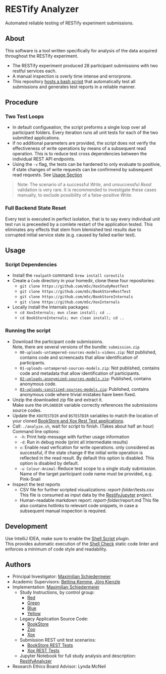 # RESTify Analyzer

Automated reliable testing of RESTify experiment submissions.

## About

This software is a tool written specifically for analysis of the data acquired throughout the RESTify experiment.

 * The RESTify experiment produced 28 participant submissions with two restful services each.  
 * A manual inspection is overly time intense and errorprone.
 * This repository [hosts a bash script](analyze.sh) that automatically test all submissions and generates test reports in a reliable manner.

## Procedure

### Two Test Loops

 * In default configueation, the script preforms a single loop over all participant folders. Every iteration runs all unit tests for each of the two submitted applications.
 * If no additional parameters are provided, the script does not verify the effectiveness of write operations by means of a subsequent read operation. This is to reduce test cross dependencies between the individual REST API endpoints.
 * Using the ```-v``` flag, the tests can be hardened to only evaluate to positivie, if state changes of write requests can be confirmend by subsequent read requests. See [Usage Section](#usage) 

 > Note: The scenario of a successful *Write*, and unsuccessful *Read* validation is very rare. It is recommended to investigate these cases manually, to exclude possibility of a false-positive *Write*.

### Full Backend State Reset

Every test is executed in perfect isolation, that is to say every individual unit test run is preceeded by a comlete restart of the application tested. This eliminates any effects that stem from blemished test results due to corrupted initial service state (e.g. caused by failed earlier test).

## Usage

### Script Dependencies

 * Install the ```realpath``` command: ```brew install coreutils```
 * Create a ```Code``` directory in your homedir, clone these four repositories:
     * ```git clone https://github.com/m5c/XoxStudyRestTest```
     * ```git clone https://github.com/m5c/BookStoreRestTest```
     * ```git clone https://github.com/m5c/BookStoreInternals```
     * ```git clone https://github.com/m5c/XoxInternals```
 * Locally install the Internals packages:
    * ```cd XoxInternals; mvn clean install; cd ..```
    * ```cd BookStoreInternals; mvn clean install; cd ..```


### Running the script

 * Download the participant code submissions.    
Note, there are several versions of the bundle: ```submission.zip```
     * ```00-uploads-untampered-sources-models-videos.zip```: Not published, contains code and screencasts that allow identification of participants.
     * ```01-uploads-untampered-sources-models.zip```: Not published, contains code and metadata that allow identification of participants.
     * [```02-uploads-anonymized-sources-models.zip```](https://www.cs.mcgill.ca/~mschie3/restify/02-uploads-anonymized-sources-models.zip): Published, contains anonymous code.
     * [```03-uploads-sanitized-sources-models.zip```](https://www.cs.mcgill.ca/~mschie3/restify/03-uploads-sanitized-sources-models.zip): Published, contains anonymous code where trivial mistakes have been fixed.
 * Unzip the downloaded zip file and extract it.  
Make sure the ```UPLOADDIR``` variable correctly references the submissions source codes.
 * Update the ```XOXTESTDIR``` and ```BSTESTDIR``` variables to match the location of your cloned [BookStore and Xox Rest Test applications](#script-dependencies).
 * Call: ```./analyze.sh```, wait for script to finish. (Takes about half an hour)  
Command line options:
   * ```-h```: Print help message with further usage information
   * ```-d```: Run in debug mode (print all intermediate results)
   * ```v```: Enable read verfication for write operations.  only considered as successful, if the state change if the initial write operation is reflected in the read result. By default this option is disabled.
 This option is disabled by default.
   *  ```-u Colour-Animal```:  Reduce test scope to a single study submission. Name of the target participant code name must be provided, e.g. Pink-Snail
 * Inspect the test reports
   * CSV file for further scripted visualizations: *report-folder*/tests.csv  
This file is consumed as input data by the [RestifyJupyter](https://github.com/m5c/RestifyJupyter) project.
   * Human-readable markdown report: *report-folder*/report.md
 This file also contains hotlinks to relevant code snippets, in case a subsequent manual inspection is required.

## Development

Use IntelliJ IDEA, make sure to enable the [Shell Script](https://plugins.jetbrains.com/plugin/13122-shell-script) plugin.  
This provides automatic execution of the [Shell Check](https://www.shellcheck.net/) static code linter and enforces a minimum of code style and readability.

## Authors

* Principal Investigator: [Maximilian Schiedermeier](https://www.cs.mcgill.ca/~mschie3/)
* Academic Supervisors: [Bettina Kemme](https://www.cs.mcgill.ca/~kemme/), [Jörg Kienzle](https://www.cs.mcgill.ca/~joerg/Home/Jorgs_Home.html)
* Implementation: [Maximilian Schiedermeier](https://github.com/m5c)
   * Study Instructions, by control group:
      * [Red](https://www.cs.mcgill.ca/~mschie3/red/restify-study/)
      * [Green](https://www.cs.mcgill.ca/~mschie3/green/restify-study/)
      * [Blue](https://www.cs.mcgill.ca/~mschie3/blue/restify-study/)
      * [Yellow](https://www.cs.mcgill.ca/~mschie3/yellow/restify-study/)
   * Legacy Application Source Code:
      * [BookStore](https://github.com/m5c/BookStoreInternals/tree/RESTifyStudy)
      * [Zoo](https://github.com/m5c/Zoo/tree/RESTifyStudy)
      * [Xox](https://github.com/m5c/XoxInternals/tree/RESTifyStudy)
   * Submission REST unit test scenarios:
     * [BookStore REST Tests](https://github.com/m5c/BookStoreRestTest)
     * [Xox REST Tests](https://github.com/m5c/XoxStudyRestTest)
   * Jupyter Notebook for full study analysis and description: [RestifyAnalyzer](https://github.com/m5c/RestifyAnalyzer)
* Research Ethics Board Advisor: Lynda McNeil